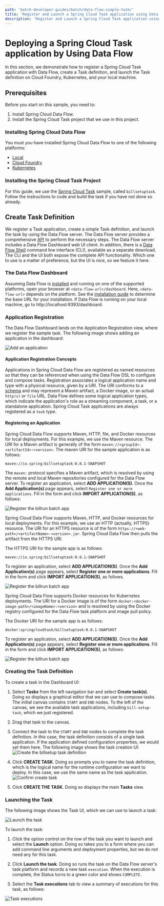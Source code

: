 ```yaml
---
path: 'batch-developer-guides/batch/data-flow-simple-task/'
title: 'Register and Launch a Spring Cloud Task application using Data Flow'
description: 'Register and Launch a Spring Cloud Task application using Data Flow'
---
```


# Deploying a Spring Cloud Task application by Using Data Flow

In this section, we demonstrate how to register a Spring Cloud Task application with Data Flow, create a Task definition, and launch the Task definition on Cloud Foundry, Kubernetes, and your local machine.

## Prerequisites

Before you start on this sample, you need to:

1. Install Spring Cloud Data Flow.
1. Install the Spring Cloud Task project that we use in this project.

### Installing Spring Cloud Data Flow

You must you have installed Spring Cloud Data Flow to one of the following platforms:

- [Local](%currentPath%/installation/local/)
- [Cloud Foundry](%currentPath%/installation/cloudfoundry)
- [Kubernetes](%currentPath%/installation/kubernetes/)

### Installing the Spring Cloud Task Project

For this guide, we use the [Spring Cloud Task](%currentPath%/batch-developer-guides/batch/data-flow-simple-task) sample, called `billsetuptask`.
Follow the instructions to code and build the task if you have not done so already.

## Create Task Definition

We register a Task application, create a simple Task definition, and launch the task by using the Data Flow server.
The Data Flow server provides a comprehensive [API](https://docs.spring.io/spring-cloud-dataflow/docs/current/reference/htmlsingle/#api-guide) to perform the necessary steps.
The Data Flow server includes a Data Flow Dashboard web UI client. In addition, there is a [Data Flow Shell](https://docs.spring.io/spring-cloud-dataflow/docs/current/reference/htmlsingle/#shell) command line interface (CLI), available as a separate download.
The CLI and the UI both expose the complete API functionality.
Which one to use is a matter of preference, but the UI is nice, so we feature it here.

### The Data Flow Dashboard

Assuming Data Flow is [installed](%currentPath%/installation/) and running on one of the supported platforms, open your browser at `<data-flow-url>/dashboard`. Here, `<data-flow-url>` depends on the platform. See the [installation guide](%currentPath%/installation) to determine the base URL for your installation. If Data Flow is running on your local machine, go to http://localhost:9393/dashboard.

### Application Registration

The Data Flow Dashboard lands on the Application Registration view, where we register the sample task. The following image shows adding an application in the dashboard:

![Add an application](images/SCDF-add-applications.png)

#### Application Registration Concepts

Applications in Spring Cloud Data Flow are registered as named resources so that they can be referenced when using the Data Flow DSL to configure and compose tasks.
Registration associates a logical application name and type with a physical resource, given by a URI.
The URI conforms to a [schema](https://docs.spring.io/spring-cloud-dataflow/docs/current/reference/htmlsingle/#spring-cloud-dataflow-register-stream-apps) and may represent a Maven artifact, a Docker image, or an actual `http(s)` or `file` URL.
Data Flow defines some logical application types, which indicate the application's role as a streaming component, a task, or a standalone application.
Spring Cloud Task applications are always registered as a `task` type.

#### Registering an Application

<!--TABS-->

<!--Local-->

Spring Cloud Data Flow supports Maven, HTTP, file, and Docker resources for local deployments. For this example, we use the Maven resource.
The URI for a Maven artifact is generally of the form `maven://<groupId>:<artifactId>:<version>`. The maven URI for the sample application is as follows:

```
maven://io.spring:billsetuptask:0.0.1-SNAPSHOT
```

The `maven:` protocol specifies a Maven artifact, which is resolved by using the remote and local Maven repositories configured for the Data Flow server.
To register an application, select **ADD APPLICATION(S)**. Once the **Add Application(s)** page appears, select `Register one or more applications`. Fill in the form and click **IMPORT APPLICATION(S)**, as follows:

![Register the billrun batch app](images/SCDF-register-task-app-maven.png)

<!--CloudFoundry-->

Spring Cloud Data Flow supports Maven, HTTP, and Docker resources for local deployments. For this example, we use an HTTP (actually, HTTPS) resource. The URI for an HTTPS resource is of the form `https://<web-path>/<artifactName>-<version>.jar`. Spring Cloud Data Flow then pulls the artifact from the HTTPS URI.

The HTTPS URI for the sample app is as follows:

```
maven://io.spring:billsetuptask:0.0.1-SNAPSHOT
```

To register an application, select **ADD APPLICATION(S)**. Once the **Add Application(s)** page appears, select **Register one or more applications**. Fill in the form and click **IMPORT APPLICATION(S)**, as follows.

![Register the billrun batch app](images/SCDF-register-task-app-http.png)

<!--Kubernetes-->

Spring Cloud Data Flow supports Docker resources for Kubernetes deployments.
The URI for a Docker image is of the form `docker:<docker-image-path>/<imageName>:<version>` and is resolved by using the Docker registry configured for the Data Flow task platform and image pull policy.

The Docker URI for the sample app is as follows:

```
docker:springcloudtask/billsetuptask:0.0.1-SNAPSHOT
```

To register an application, select **ADD APPLICATION(S)**. Once the **Add Application(s)** page appears, select **Register one or more applications**. Fill in the form and click **IMPORT APPLICATION(S)**, as follows:

![Register the billrun batch app](images/SCDF-register-task-app-docker.png)

<!--END_TABS-->

### Creating the Task Definition

To create a task in the Dashboard UI:

1. Select **Tasks** from the left navigation bar and select **Create task(s)**.
   Doing so displays a graphical editor that we can use to compose tasks.
   The initial canvas contains `START` and `END` nodes. To the left of the canvas, we see the available task applications, including `bill-setup-task`, which we just registered.

1. Drag that task to the canvas.

1. Connect the task to the `START` and `END` nodes to complete the task definition.
   In this case, the task definition consists of a single task application.
   If the application defined configuration properties, we would set them here.
   The following image shows the task creation UI:
   ![Create the billsetup task definition](images/SCDF-create-task.png)

1. Click **CREATE TASK**.
   Doing so prompts you to name the task definition, which is the logical name for the runtime configuration we want to deploy.
   In this case, we use the same name as the task application.
   ![Confirm create task](images/SCDF-confirm-create-task.png)

1. Click **CREATE THE TASK**.
   Doing so displays the main **Tasks** view.

### Launching the Task

The following image shows the Task UI, which we can use to launch a task:

![Launch the task](images/SCDF-launch-task.png)

To launch the task:

1. Click the option control on the row of the task you want to launch and select the **Launch** option.
   Doing so takes you to a form where you can add command line arguments and deployment properties, but we do not need any for this task.

1. Click **Launch the task**.
   Doing so runs the task on the Data Flow server's task platform and records a new task `execution`.
   When the execution is complete, the Status turns to a green color and shows `COMPLETE.`

1. Select the **Task executions** tab to view a summary of executions for this task, as follows:

![Task executions](images/SCDF-task-executions.png)
